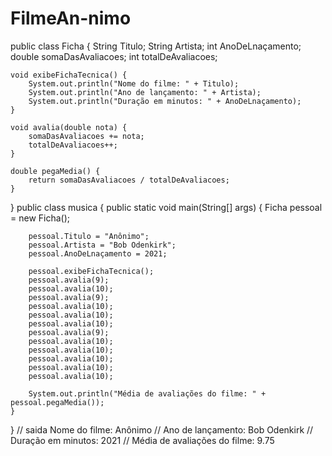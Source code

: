 # FilmeAn-nimo
public class Ficha {
    String Titulo;
    String Artista;
    int AnoDeLnaçamento;
    double somaDasAvaliacoes;
    int totalDeAvaliacoes;

    void exibeFichaTecnica() {
        System.out.println("Nome do filme: " + Titulo);
        System.out.println("Ano de lançamento: " + Artista);
        System.out.println("Duração em minutos: " + AnoDeLnaçamento);
    }

    void avalia(double nota) {
        somaDasAvaliacoes += nota;
        totalDeAvaliacoes++;
    }

    double pegaMedia() {
        return somaDasAvaliacoes / totalDeAvaliacoes;
    }
}
public class musica {
    public static void main(String[] args) {
        Ficha pessoal = new Ficha();

        pessoal.Titulo = "Anônimo";
        pessoal.Artista = "Bob Odenkirk";
        pessoal.AnoDeLnaçamento = 2021;

        pessoal.exibeFichaTecnica();
        pessoal.avalia(9);
        pessoal.avalia(10);
        pessoal.avalia(9);
        pessoal.avalia(10);
        pessoal.avalia(10);
        pessoal.avalia(10);
        pessoal.avalia(9);
        pessoal.avalia(10);
        pessoal.avalia(10);
        pessoal.avalia(10);
        pessoal.avalia(10);
        pessoal.avalia(10);

        System.out.println("Média de avaliações do filme: " + pessoal.pegaMedia());
    }
}
// saida Nome do filme: Anônimo
// Ano de lançamento: Bob Odenkirk
// Duração em minutos: 2021
// Média de avaliações do filme: 9.75
 
